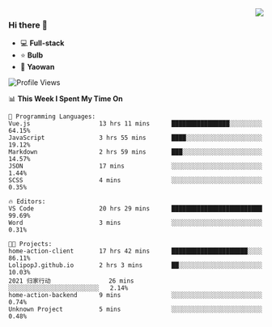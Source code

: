 <img  align="right" src="https://github-readme-stats.vercel.app/api?username=LolipopJ&show_icons=true&count_private=true&hide_title=true&include_all_commits=true&theme=vue">

### Hi there 👋

- :computer: **Full-stack**
- :star: **Bulb**
- :pill: **Yaowan**

<!--START_SECTION:waka-->
![Profile Views](http://img.shields.io/badge/Profile%20Views-0-blue)

📊 **This Week I Spent My Time On** 

```text
💬 Programming Languages: 
Vue.js                   13 hrs 11 mins      ████████████████░░░░░░░░░   64.15% 
JavaScript               3 hrs 55 mins       ████░░░░░░░░░░░░░░░░░░░░░   19.12% 
Markdown                 2 hrs 59 mins       ███░░░░░░░░░░░░░░░░░░░░░░   14.57% 
JSON                     17 mins             ░░░░░░░░░░░░░░░░░░░░░░░░░   1.44% 
SCSS                     4 mins              ░░░░░░░░░░░░░░░░░░░░░░░░░   0.35%

🔥 Editors: 
VS Code                  20 hrs 29 mins      █████████████████████████   99.69% 
Word                     3 mins              ░░░░░░░░░░░░░░░░░░░░░░░░░   0.31%

🐱‍💻 Projects: 
home-action-client       17 hrs 42 mins      █████████████████████░░░░   86.11% 
LolipopJ.github.io       2 hrs 3 mins        ██░░░░░░░░░░░░░░░░░░░░░░░   10.03% 
2021 归家行动                26 mins             ░░░░░░░░░░░░░░░░░░░░░░░░░   2.14% 
home-action-backend      9 mins              ░░░░░░░░░░░░░░░░░░░░░░░░░   0.74% 
Unknown Project          5 mins              ░░░░░░░░░░░░░░░░░░░░░░░░░   0.48%

```


<!--END_SECTION:waka-->
